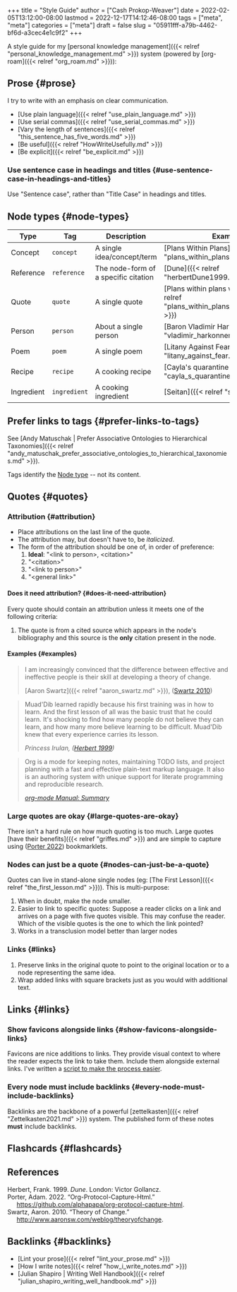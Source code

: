 +++
title = "Style Guide"
author = ["Cash Prokop-Weaver"]
date = 2022-02-05T13:12:00-08:00
lastmod = 2022-12-17T14:12:46-08:00
tags = ["meta", "meta"]
categories = ["meta"]
draft = false
slug = "05911fff-a79b-4462-bf6d-a3cec4e1c9f2"
+++

A style guide for my [personal knowledge management]({{< relref "personal_knowledge_management.md" >}}) system (powered by [org-roam]({{< relref "org_roam.md" >}})):


## Prose {#prose}

I try to write with an emphasis on clear communication.

-   [Use plain language]({{< relref "use_plain_language.md" >}})
-   [Use serial commas]({{< relref "use_serial_commas.md" >}})
-   [Vary the length of sentences]({{< relref "this_sentence_has_five_words.md" >}})
-   [Be useful]({{< relref "HowWriteUsefully.md" >}})
-   [Be explicit]({{< relref "be_explicit.md" >}})


### Use sentence case in headings and titles {#use-sentence-case-in-headings-and-titles}

Use "Sentence case", rather than "Title Case" in headings and titles.


## Node types {#node-types}

| Type       | Tag          | Description                          | Example                                                                                |
|------------|--------------|--------------------------------------|----------------------------------------------------------------------------------------|
| Concept    | `concept`    | A single idea/concept/term           | [Plans Within Plans]({{< relref "plans_within_plans.md" >}})                           |
| Reference  | `reference`  | The node-form of a specific citation | [Dune]({{< relref "herbertDune1999.md" >}})                                            |
| Quote      | `quote`      | A single quote                       | [Plans within plans within plans]({{< relref "plans_within_plans_within_plans.md" >}}) |
| Person     | `person`     | About a single person                | [Baron Vladimir Harkonnen]({{< relref "vladimir_harkonnen.md" >}})                     |
| Poem       | `poem`       | A single poem                        | [Litany Against Fear]({{< relref "litany_against_fear.md" >}})                         |
| Recipe     | `recipe`     | A cooking recipe                     | [Cayla's quarantine ramen]({{< relref "cayla_s_quarantine_ramen.md" >}})               |
| Ingredient | `ingredient` | A cooking ingredient                 | [Seitan]({{< relref "seitan.md" >}})                                                   |


## Prefer links to tags {#prefer-links-to-tags}

See [Andy Matuschak | Prefer Associative Ontologies to Hierarchical Taxonomies]({{< relref "andy_matuschak_prefer_associative_ontologies_to_hierarchical_taxonomies.md" >}}).

Tags identify the [Node type](#node-types) -- not its content.


## Quotes {#quotes}


### Attribution {#attribution}

-   Place attributions on the last line of the quote.
-   The attribution may, but doesn't have to, be _italicized_.
-   The form of the attribution should be one of, in order of preference:
    1.  **Ideal**: "&lt;link to person&gt;, &lt;citation&gt;"
    2.  "&lt;citation&gt;"
    3.  "&lt;link to person&gt;"
    4.  "&lt;general link&gt;"


#### Does it need attribution? {#does-it-need-attribution}

Every quote should contain an attribution unless it meets one of the following criteria:

1.  The quote is from a cited source which appears in the node's bibliography and this source is the **only** citation present in the node.


#### Examples {#examples}

> I am increasingly convinced that the difference between effective and ineffective people is their skill at developing a theory of change.
>
> [Aaron Swartz]({{< relref "aaron_swartz.md" >}}), (<a href="#citeproc_bib_item_3">Swartz 2010</a>)

<!--quoteend-->

> Muad'Dib learned rapidly because his first training was in how to learn. And the first lesson of all was the basic trust that he could learn. It's shocking to find how many people do not believe they can learn, and how many more believe learning to be difficult. Muad'Dib knew that every experience carries its lesson.
>
> _Princess Irulan, (<a href="#citeproc_bib_item_1">Herbert 1999</a>)_

<!--quoteend-->

> Org is a mode for keeping notes, maintaining TODO lists, and project planning with a fast and effective plain-text markup language. It also is an authoring system with unique support for literate programming and reproducible research.
>
> _[org-mode Manual: Summary](https://orgmode.org/manual/Summary.html)_


### Large quotes are okay {#large-quotes-are-okay}

There isn't a hard rule on how much quoting is too much. Large quotes [have their benefits]({{< relref "griffes.md" >}}) and are simple to capture using (<a href="#citeproc_bib_item_2">Porter 2022</a>) bookmarklets.


### Nodes can just be a quote {#nodes-can-just-be-a-quote}

Quotes can live in stand-alone single nodes (eg: [The First Lesson]({{< relref "the_first_lesson.md" >}})). This is multi-purpose:

1.  When in doubt, make the node smaller.
2.  Easier to link to specific quotes: Suppose a reader clicks on a link and arrives on a page with five quotes visible. This may confuse the reader. Which of the visible quotes is the one to which the link pointed?
3.  Works in a transclusion model better than larger nodes


### Links {#links}

1.  Preserve links in the original quote to point to the original location or to a node representing the same idea.
2.  Wrap added links with square brackets just as you would with additional text.


## Links {#links}


### Show favicons alongside links {#show-favicons-alongside-links}

Favicons are nice additions to links. They provide visual context to where the reader expects the link to take them. Include them alongside external links. I've written a [script to make the process easier](https://github.com/cashweaver/basic-favicon-links).


### Every node must include backlinks {#every-node-must-include-backlinks}

Backlinks are the backbone of a powerful [zettelkasten]({{< relref "Zettelkasten2021.md" >}}) system. The published form of these notes **must** include backlinks.


## Flashcards {#flashcards}

## References

<style>.csl-entry{text-indent: -1.5em; margin-left: 1.5em;}</style><div class="csl-bib-body">
  <div class="csl-entry"><a id="citeproc_bib_item_1"></a>Herbert, Frank. 1999. <i>Dune</i>. London: Victor Gollancz.</div>
  <div class="csl-entry"><a id="citeproc_bib_item_2"></a>Porter, Adam. 2022. “Org-Protocol-Capture-Html.” <a href="https://github.com/alphapapa/org-protocol-capture-html">https://github.com/alphapapa/org-protocol-capture-html</a>.</div>
  <div class="csl-entry"><a id="citeproc_bib_item_3"></a>Swartz, Aaron. 2010. “Theory of Change.” <a href="http://www.aaronsw.com/weblog/theoryofchange">http://www.aaronsw.com/weblog/theoryofchange</a>.</div>
</div>


## Backlinks {#backlinks}

-   [Lint your prose]({{< relref "lint_your_prose.md" >}})
-   [How I write notes]({{< relref "how_i_write_notes.md" >}})
-   [Julian Shapiro | Writing Well Handbook]({{< relref "julian_shapiro_writing_well_handbook.md" >}})
